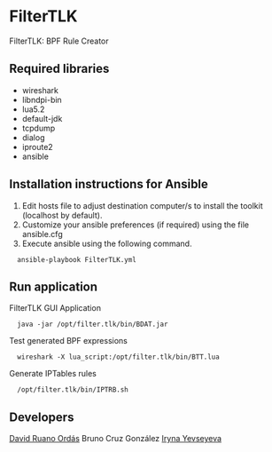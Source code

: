 # FilterTLK
FilterTLK: BPF Rule Creator

## Required libraries

* wireshark
* libndpi-bin
* lua5.2
* default-jdk
* tcpdump
* dialog
* iproute2
* ansible


## Installation instructions for Ansible

1. Edit hosts file to adjust destination computer/s to install the toolkit (localhost by default).
2. Customize your ansible preferences (if required) using the file ansible.cfg
3. Execute ansible using the following command.

```
  ansible-playbook FilterTLK.yml 
```

## Run application

FilterTLK GUI Application

```
  java -jar /opt/filter.tlk/bin/BDAT.jar
```
Test generated BPF expressions

```
  wireshark -X lua_script:/opt/filter.tlk/bin/BTT.lua
```

Generate IPTables rules

```
  /opt/filter.tlk/bin/IPTRB.sh
```

## Developers

[David Ruano Ordás](http://www.drordas.info)
Bruno Cruz González
[Iryna Yevseyeva](https://scholar.google.com.ua/citations?user=ACBBH4AAAAAJ&hl=en)
